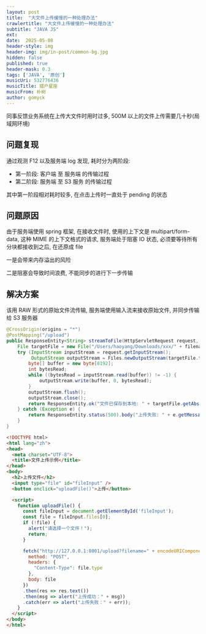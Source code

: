```yaml
---
layout: post
title:  "大文件上传缓慢的一种处理办法"
crawlertitle: "大文件上传缓慢的一种处理办法"
subtitle: "JAVA JS"
ext:
date:  2025-05-08
header-style: img
header-img: img/in-post/common-bg.jpg
hidden: false
published: true
header-mask: 0.3
tags: ['JAVA', '原创']
musicUri: 532776436
musicTitle: 猎户星座
musicFrom: 朴树
author: gomyck
---
```


同事反馈业务系统在上传大文件时用时过多, 500M 以上的文件上传需要几十秒(局域网环境)

## 问题复现

通过观测 F12 以及服务端 log 发现, 耗时分为两阶段:

- 第一阶段: 客户端 至 服务端 的传输过程
- 第二阶段: 服务端 至 S3 服务 的传输过程

其中第一阶段相对耗时较多, 在点击上传时一直处于 pending 的状态

## 问题原因

由于服务端使用 spring 框架, 在接收文件时, 使用的上下文是 multipart/form-data, 这种 MIME 的上下文格式的请求, 服务端处于阻塞 IO 状态, 必须要等待所有分块都接收到之后, 在还原成 file

一是会带来内存溢出的风险

二是阻塞会导致时间浪费, 不能同步的进行下一步传输

## 解决方案

该用 RAW 形式的原始文件流传输, 服务端使用输入流来接收原始文件, 并同步传输给 S3 服务器

```java
@CrossOrigin(origins = "*")
@PostMapping("/upload")
public ResponseEntity<String> streamToFile(HttpServletRequest request, @RequestParam("filename") String filename) {
    File targetFile = new File("/Users/haoyang/Downloads/xxx/" + filename);
    try (InputStream inputStream = request.getInputStream();
         OutputStream outputStream = Files.newOutputStream(targetFile.toPath())) {
        byte[] buffer = new byte[8192];
        int bytesRead;
        while ((bytesRead = inputStream.read(buffer)) != -1) {
            outputStream.write(buffer, 0, bytesRead);
        }
        outputStream.flush();
        outputStream.close();
        return ResponseEntity.ok("文件已保存到本地: " + targetFile.getAbsolutePath());
    } catch (Exception e) {
        return ResponseEntity.status(500).body("上传失败: " + e.getMessage());
    }
}
```

```html
<!DOCTYPE html>
<html lang="zh">
<head>
  <meta charset="UTF-8">
  <title>文件上传示例</title>
</head>
<body>
  <h2>上传文件</h2>
  <input type="file" id="fileInput" />
  <button onclick="uploadFile()">上传</button>

  <script>
    function uploadFile() {
      const fileInput = document.getElementById('fileInput');
      const file = fileInput.files[0];
      if (!file) {
        alert("请选择一个文件！");
        return;
      }

      fetch("http://127.0.0.1:8001/upload?filename=" + encodeURIComponent(file.name), {
        method: "POST",
        headers: {
          "Content-Type": file.type
        },
        body: file
      })
      .then(res => res.text())
      .then(msg => alert("上传成功：" + msg))
      .catch(err => alert("上传失败：" + err));
    }
  </script>
</body>
</html>
```
